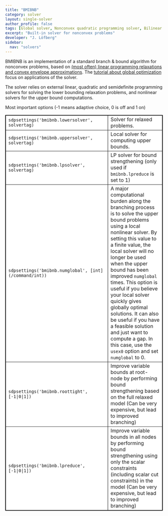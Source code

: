 ```yaml
---
title: "BMIBNB"
category: solver
layout: single-solver
author_profile: false
tags: [Global solver, Nonconvex quadratic programming solver, Bilinear matrix inequality, BMIBNB,Mixed-integer nonlinear nonconvex programming solver]
excerpt: "Built-in solver for nonconvex problems"
developer: "J. Löfberg"
sidebar:
  nav: "solvers"
---
```


BMIBNB is an implementation of a standard branch & bound algorithm for nonconvex problems, based on [(most often) linear programming relaxations and convex envelope approximations](/tutorial/envelopesinbmibnb). The [tutorial about global optimization](tutorial/globaloptimization) focus on applications of the solver.

The solver relies on external linear, quadratic and semidefinite programming solvers for solving the lower bounding relaxation problems, and nonlinear solvers for the upper bound computations.

Most important options (-1 means adaptive choice, 0 is off and 1 on)
 <table border="1" cellspacing="1" style="border-collapse: collapse" width="100%" bordercolor="#000000" bgcolor="#FFFFFF" id="table1">       
        <tr>
          <td width="310"><code>sdpsettings('bmibnb.lowersolver', solvertag)</code></td>
          <td>Solver for relaxed problems.</td>
        </tr>
        <tr>
          <td width="310"><code>sdpsettings('bmibnb.uppersolver', solvertag)</code></td>
          <td>Local solver for computing upper bounds.</td>
        </tr>
        <tr>
          <td width="310"><code>sdpsettings('bmibnb.lpsolver', solvertag)</code></td>
          <td>LP solver for bound strengthening
			(only used if <code>bmibnb.lpreduce</code> is set to 1)</td>
        </tr>
        <tr>
          <td width="310"><code>sdpsettings('bmibnb.numglobal', [int](/command/int))</code></td>
          <td>A major computational burden along the branching process is to
			solve the upper bound problems using a local nonlinear solver. By
			setting this value to a finite value, the local solver will no
			longer be used when the upper bound has been improved <code>numglobal</code> times.
			This option is useful if you believe your local solver quickly gives
			globally optimal solutions. It can also be useful if you have a
			feasible solution and just want to compute a gap. In this case, use
			the <code>usex0</code> option and set <code>numglobal</code> to 0.</td>
        </tr>
   <tr>
          <td width="310"><code>sdpsettings('bmibnb.roottight',[-1|0|1])</code></td>
          <td>Improve variable bounds at root-node by performing bound
			strengthening based on the full relaxed model (Can be very expensive,
			but lead to improved branching)</td>
        </tr>
        <tr>
          <td width="310"><code>sdpsettings('bmibnb.lpreduce',[-1|0|1])</code></td>
          <td>Improve variable bounds in all nodes by performing bound
			strengthening using only the scalar constraints (including scalar cut
			constraints) in the model (Can be very expensive, but lead to
			improved branching)</td>
        </tr>
        </table>
